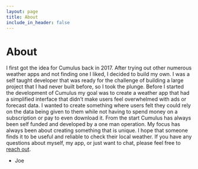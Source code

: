 ```yaml
---
layout: page
title: About
include_in_header: false
---
```


# About
I first got the idea for Cumulus back in 2017. After trying out other numerous weather apps and not finding one I liked, I decided to build my own. I was a self taught developer that was ready for the challenge of building a large project that I had never built before,  so I took the plunge. Before I started the development of Cumulus my goal was to create a weather app that had a simplified interface that didn’t make users feel overwhelmed with ads or forecast data. I wanted to create something where users felt they could rely on the data being given to them while not having to spend money on a subscription or pay to even download it. From the start Cumulus has always been self funded and developed by a one man operation. My focus has always been about creating something that is unique. I hope that someone finds it to be useful and reliable to check their local weather. If you have any questions about myself, my app, or just want to chat, please feel free to [reach out](mailto:support@cumulusweatherapp.com). 

- Joe

<br>

